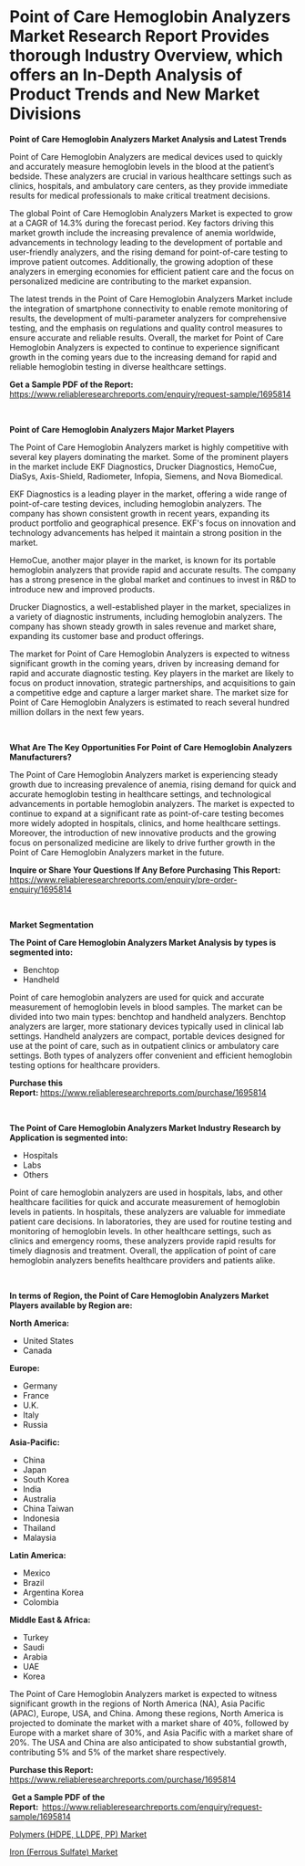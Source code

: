 <p><h1>Point of Care Hemoglobin Analyzers Market Research Report Provides thorough Industry Overview, which offers an In-Depth Analysis of Product Trends and New Market Divisions</h1></p><p><strong>Point of Care Hemoglobin Analyzers Market Analysis and Latest Trends</strong></p>
<p><p>Point of Care Hemoglobin Analyzers are medical devices used to quickly and accurately measure hemoglobin levels in the blood at the patient’s bedside. These analyzers are crucial in various healthcare settings such as clinics, hospitals, and ambulatory care centers, as they provide immediate results for medical professionals to make critical treatment decisions.</p><p>The global Point of Care Hemoglobin Analyzers Market is expected to grow at a CAGR of 14.3% during the forecast period. Key factors driving this market growth include the increasing prevalence of anemia worldwide, advancements in technology leading to the development of portable and user-friendly analyzers, and the rising demand for point-of-care testing to improve patient outcomes. Additionally, the growing adoption of these analyzers in emerging economies for efficient patient care and the focus on personalized medicine are contributing to the market expansion.</p><p>The latest trends in the Point of Care Hemoglobin Analyzers Market include the integration of smartphone connectivity to enable remote monitoring of results, the development of multi-parameter analyzers for comprehensive testing, and the emphasis on regulations and quality control measures to ensure accurate and reliable results. Overall, the market for Point of Care Hemoglobin Analyzers is expected to continue to experience significant growth in the coming years due to the increasing demand for rapid and reliable hemoglobin testing in diverse healthcare settings.</p></p>
<p><strong>Get a Sample PDF of the Report:&nbsp;</strong> <a href="https://www.reliableresearchreports.com/enquiry/request-sample/1695814">https://www.reliableresearchreports.com/enquiry/request-sample/1695814</a></p>
<p>&nbsp;</p>
<p><strong>Point of Care Hemoglobin Analyzers Major Market Players</strong></p>
<p><p>The Point of Care Hemoglobin Analyzers market is highly competitive with several key players dominating the market. Some of the prominent players in the market include EKF Diagnostics, Drucker Diagnostics, HemoCue, DiaSys, Axis-Shield, Radiometer, Infopia, Siemens, and Nova Biomedical.</p><p>EKF Diagnostics is a leading player in the market, offering a wide range of point-of-care testing devices, including hemoglobin analyzers. The company has shown consistent growth in recent years, expanding its product portfolio and geographical presence. EKF's focus on innovation and technology advancements has helped it maintain a strong position in the market.</p><p>HemoCue, another major player in the market, is known for its portable hemoglobin analyzers that provide rapid and accurate results. The company has a strong presence in the global market and continues to invest in R&D to introduce new and improved products.</p><p>Drucker Diagnostics, a well-established player in the market, specializes in a variety of diagnostic instruments, including hemoglobin analyzers. The company has shown steady growth in sales revenue and market share, expanding its customer base and product offerings.</p><p>The market for Point of Care Hemoglobin Analyzers is expected to witness significant growth in the coming years, driven by increasing demand for rapid and accurate diagnostic testing. Key players in the market are likely to focus on product innovation, strategic partnerships, and acquisitions to gain a competitive edge and capture a larger market share. The market size for Point of Care Hemoglobin Analyzers is estimated to reach several hundred million dollars in the next few years.</p></p>
<p>&nbsp;</p>
<p><strong>What Are The Key Opportunities For Point of Care Hemoglobin Analyzers Manufacturers?</strong></p>
<p><p>The Point of Care Hemoglobin Analyzers market is experiencing steady growth due to increasing prevalence of anemia, rising demand for quick and accurate hemoglobin testing in healthcare settings, and technological advancements in portable hemoglobin analyzers. The market is expected to continue to expand at a significant rate as point-of-care testing becomes more widely adopted in hospitals, clinics, and home healthcare settings. Moreover, the introduction of new innovative products and the growing focus on personalized medicine are likely to drive further growth in the Point of Care Hemoglobin Analyzers market in the future.</p></p>
<p><strong>Inquire or Share Your Questions If Any Before Purchasing This Report:</strong> <a href="https://www.reliableresearchreports.com/enquiry/pre-order-enquiry/1695814">https://www.reliableresearchreports.com/enquiry/pre-order-enquiry/1695814</a></p>
<p>&nbsp;</p>
<p><strong>Market Segmentation</strong></p>
<p><strong>The Point of Care Hemoglobin Analyzers Market Analysis by types is segmented into:</strong></p>
<p><ul><li>Benchtop</li><li>Handheld</li></ul></p>
<p><p>Point of care hemoglobin analyzers are used for quick and accurate measurement of hemoglobin levels in blood samples. The market can be divided into two main types: benchtop and handheld analyzers. Benchtop analyzers are larger, more stationary devices typically used in clinical lab settings. Handheld analyzers are compact, portable devices designed for use at the point of care, such as in outpatient clinics or ambulatory care settings. Both types of analyzers offer convenient and efficient hemoglobin testing options for healthcare providers.</p></p>
<p><strong>Purchase this Report:&nbsp;</strong><a href="https://www.reliableresearchreports.com/purchase/1695814">https://www.reliableresearchreports.com/purchase/1695814</a></p>
<p>&nbsp;</p>
<p><strong>The Point of Care Hemoglobin Analyzers Market Industry Research by Application is segmented into:</strong></p>
<p><ul><li>Hospitals</li><li>Labs</li><li>Others</li></ul></p>
<p><p>Point of care hemoglobin analyzers are used in hospitals, labs, and other healthcare facilities for quick and accurate measurement of hemoglobin levels in patients. In hospitals, these analyzers are valuable for immediate patient care decisions. In laboratories, they are used for routine testing and monitoring of hemoglobin levels. In other healthcare settings, such as clinics and emergency rooms, these analyzers provide rapid results for timely diagnosis and treatment. Overall, the application of point of care hemoglobin analyzers benefits healthcare providers and patients alike.</p></p>
<p>&nbsp;</p>
<p><strong>In terms of Region, the Point of Care Hemoglobin Analyzers Market Players available by Region are:</strong></p>
<p>
    <p> <strong> North America: </strong>
        <ul>
            <li>United States</li>
            <li>Canada</li>
        </ul>
        </p> 
    <p> <strong> Europe: </strong>
        <ul>
            <li>Germany</li>
            <li>France</li>
            <li>U.K.</li>
            <li>Italy</li>
            <li>Russia</li>
        </ul>
        </p> 
    <p> <strong> Asia-Pacific: </strong>
        <ul>
            <li>China</li>
            <li>Japan</li>
            <li>South Korea</li>
            <li>India</li>
            <li>Australia</li>
            <li>China Taiwan</li>
            <li>Indonesia</li>
            <li>Thailand</li>
            <li>Malaysia</li>
        </ul>
        </p> 
    <p> <strong> Latin America: </strong>
        <ul>
            <li>Mexico</li>
            <li>Brazil</li>
            <li>Argentina Korea</li>
            <li>Colombia</li>
        </ul>
        </p> 
    <p> <strong> Middle East & Africa: </strong>
        <ul>
            <li>Turkey</li>
            <li>Saudi</li>
            <li>Arabia</li>
            <li>UAE</li>
            <li>Korea</li>
        </ul>
    </p>
    </p>
<p><p>The Point of Care Hemoglobin Analyzers market is expected to witness significant growth in the regions of North America (NA), Asia Pacific (APAC), Europe, USA, and China. Among these regions, North America is projected to dominate the market with a market share of 40%, followed by Europe with a market share of 30%, and Asia Pacific with a market share of 20%. The USA and China are also anticipated to show substantial growth, contributing 5% and 5% of the market share respectively.</p></p>
<p><strong>Purchase this Report: </strong><a href="https://www.reliableresearchreports.com/purchase/1695814">https://www.reliableresearchreports.com/purchase/1695814</a></p>
<p>&nbsp;<strong>Get a Sample PDF of the Report:&nbsp;&nbsp;</strong><a href="https://www.reliableresearchreports.com/enquiry/request-sample/1695814">https://www.reliableresearchreports.com/enquiry/request-sample/1695814</a></p>
<p><strong></strong></p>
<p><p><a href="https://issuu.com/reportprime-2/docs/polymers-hdpe-lldpe-pp-market-size-2030.pptx">Polymers (HDPE, LLDPE, PP) Market</a></p><p><a href="https://issuu.com/reportprime-2/docs/iron-ferrous-sulfate-market-size-2030.pptx">Iron (Ferrous Sulfate) Market</a></p></p>
